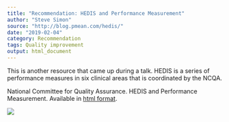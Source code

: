 ```yaml
---
title: "Recommendation: HEDIS and Performance Measurement"
author: "Steve Simon"
source: "http://blog.pmean.com/hedis/"
date: "2019-02-04"
category: Recommendation
tags: Quality improvement
output: html_document
---
```


This is another resource that came up during a talk. HEDIS is a series
of performance measures in six clinical areas that is coordinated by the
NCQA.

<!---More--->

National Committee for Quality Assurance. HEDIS and Performance
Measurement. Available in [html format](https://www.ncqa.org/hedis/).

![](http://www.pmean.com/images/hedis01.png)




